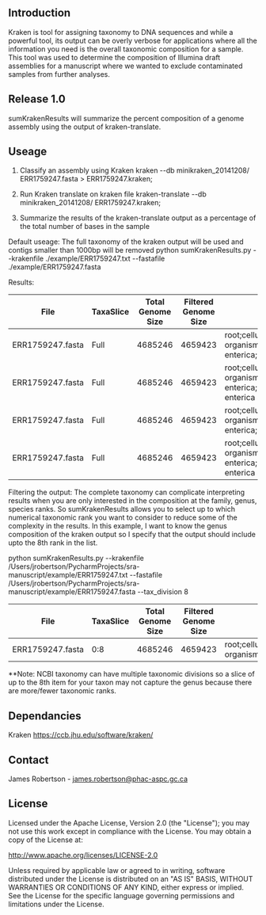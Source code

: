 ## Introduction

Kraken is tool for assigning taxonomy to DNA sequences and while a powerful tool, its output can be overly verbose for applications where all the information you need is the overall taxonomic composition for a sample.
This tool was used to determine the composition of Illumina draft assemblies for a manuscript where we wanted to exclude contaminated samples from further analyses. 

## Release 1.0
sumKrakenResults will summarize the percent composition of a genome assembly using the output of kraken-translate. 

## Useage

1) Classify an assembly using Kraken
kraken --db minikraken_20141208/ ERR1759247.fasta > ERR1759247.kraken;

2) Run Kraken translate on kraken file
kraken-translate --db minikraken_20141208/ ERR1759247.kraken;

3) Summarize the results of the kraken-translate output as a percentage of the total number of bases in the sample

Default useage: The full taxonomy of the kraken output will be used and contigs smaller than 1000bp will be removed
python sumKrakenResults.py --krakenfile ./example/ERR1759247.txt --fastafile ./example/ERR1759247.fasta 

Results:


|File|TaxaSlice|Total Genome Size|Filtered Genome Size|Taxon|PercentAbundance|
|----------------|----|-------|-------|-------------------------------------------------------------------------------------------------------------------|----|
|ERR1759247.fasta|Full|4685246|4659423|root;cellular organisms;Bacteria;Proteobacteria;Gammaproteobacteria;Enterobacteriales;Enterobacteriaceae;Salmonella;Salmonella enterica;Salmonella enterica subsp. enterica;Salmonella enterica subsp. enterica serovar Typhimurium|0.873455791|
|ERR1759247.fasta|Full|4685246|4659423|root;cellular organisms;Bacteria;Proteobacteria;Gammaproteobacteria;Enterobacteriales;Enterobacteriaceae;Salmonella;Salmonella enterica;Salmonella enterica subsp. enterica;Salmonella enterica subsp. enterica serovar Enteritidis;Salmonella enterica subsp. enterica serovar Enteritidis str. P125109|96.50121914|
|ERR1759247.fasta|Full|4685246|4659423|root;cellular organisms;Bacteria;Proteobacteria;Gammaproteobacteria;Enterobacteriales;Enterobacteriaceae;Salmonella;Salmonella enterica;Salmonella enterica subsp. enterica|2.472280366|
|ERR1759247.fasta|Full|4685246|4659423|root;cellular organisms;Bacteria;Proteobacteria;Gammaproteobacteria;Enterobacteriales;Enterobacteriaceae;Salmonella;Salmonella enterica;Salmonella enterica subsp. enterica;Salmonella enterica subsp. enterica serovar Paratyphi C;Salmonella enterica subsp. enterica serovar Paratyphi C str. RKS4594|0.153044701|

Filtering the output: The complete taxonomy can complicate interpreting results when you are only interested in the composition at the family, genus, species ranks. So sumKrakenResults allows you to select up to which numerical taxonomic rank you want to consider to reduce some of the complexity in the results. In this example, I want to know the genus composition of
the kraken output so I specify that the output should include upto the 8th rank in the list. 

python sumKrakenResults.py --krakenfile /Users/jrobertson/PycharmProjects/sra-manuscript/example/ERR1759247.txt --fastafile /Users/jrobertson/PycharmProjects/sra-manuscript/example/ERR1759247.fasta --tax_division 8

|File|TaxaSlice|Total Genome Size|Filtered Genome Size|Taxon|PercentAbundance|
|----------------|----|-------|-------|-------------------------------------------------------------------------------------------------------------------|----|
|ERR1759247.fasta|0:8|4685246|4659423|root;cellular organisms;Bacteria;Proteobacteria;Gammaproteobacteria;Enterobacteriales;Enterobacteriaceae;Salmonella|100.0|

**Note: NCBI taxonomy can have multiple taxonomic divisions so a slice of up to the 8th item for your taxon may not capture the genus because there are more/fewer taxonomic ranks. 

## Dependancies

Kraken https://ccb.jhu.edu/software/kraken/


## Contact

James Robertson - james.robertson@phac-aspc.gc.ca

## License

Licensed under the Apache License, Version 2.0 (the "License"); you may not use this work except in compliance with the License. You may obtain a copy of the License at:

http://www.apache.org/licenses/LICENSE-2.0

Unless required by applicable law or agreed to in writing, software distributed under the License is distributed on an "AS IS" BASIS, WITHOUT WARRANTIES OR CONDITIONS OF ANY KIND, either express or implied. See the License for the specific language governing permissions and limitations under the License.